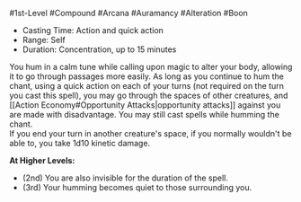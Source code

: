 #1st-Level #Compound #Arcana #Auramancy #Alteration #Boon
 
- Casting Time: Action and quick action
- Range: Self
- Duration: Concentration, up to 15 minutes  

You hum in a calm tune while calling upon magic to alter your body, allowing it to go through passages more easily. As long as you continue to hum the chant, using a quick action on each of your turns (not required on the turn you cast this spell), you may go through the spaces of other creatures, and [[Action Economy#Opportunity Attacks|opportunity attacks]] against you are made with disadvantage. You may still cast spells while humming the chant.  
If you end your turn in another creature's space, if you normally wouldn't be able to, you take 1d10 kinetic damage.
 
**At Higher Levels:** 
* (2nd) You are also invisible for the duration of the spell. 
* (3rd) Your humming becomes quiet to those surrounding you.